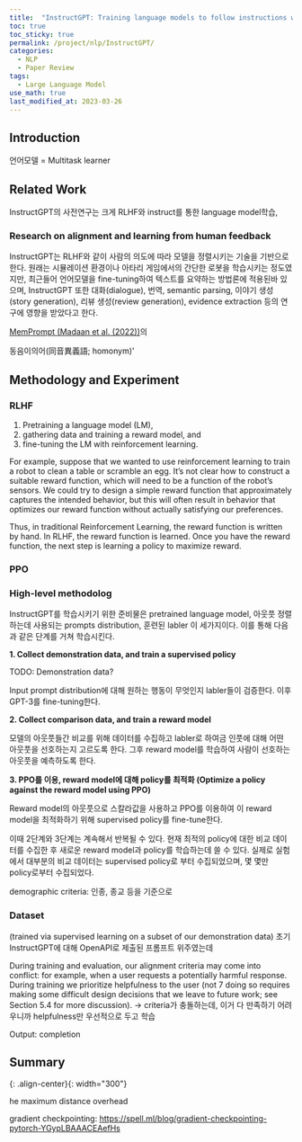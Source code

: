 ```yaml
---
title:  "InstructGPT: Training language models to follow instructions with human feedback review"
toc: true
toc_sticky: true
permalink: /project/nlp/InstructGPT/
categories:
  - NLP
  - Paper Review
tags:
  - Large Language Model
use_math: true
last_modified_at: 2023-03-26
---
```


## Introduction

언어모델 = Multitask learner


## Related Work

InstructGPT의 사전연구는 크게 RLHF와 instruct를 통한 language model학습, 

### Research on alignment and learning from human feedback

InstructGPT는 RLHF와 같이 사람의 의도에 따라 모델을 정렬시키는 기술을 기반으로 한다.
원래는 시뮬레이션 환경이나 아타리 게임에서의 간단한 로봇을 학습시키는 정도였지만, 최근들어 언어모델을 fine-tuning하여 텍스트를 요약하는 방법론에 적용된바 있으며, InstructGPT 또한 대화(dialogue), 번역, semantic parsing, 이야기 생성(story generation), 리뷰 생성(review generation), evidence extraction 등의 연구에 영향을 받았다고 한다.

[MemPrompt (Madaan et al. (2022))](https://arxiv.org/pdf/2201.06009.pdf)의

동음이의어(同音異義語; homonym)'


## Methodology and Experiment 

### RLHF

1. Pretraining a language model (LM),
2. gathering data and training a reward model, and
3. fine-tuning the LM with reinforcement learning.

For example, suppose that we wanted to use reinforcement learning to train a robot to clean a table or
scramble an egg. It’s not clear how to construct a suitable reward function, which will need to be a
function of the robot’s sensors. We could try to design a simple reward function that approximately
captures the intended behavior, but this will often result in behavior that optimizes our reward
function without actually satisfying our preferences.

Thus, in traditional Reinforcement Learning, the reward function is written by hand. In RLHF, the reward function is learned. Once you have the reward function, the next step is learning a policy to maximize reward.

### PPO

### High-level methodolog

InstructGPT를 학습시키기 위한 준비물은 pretrained language model, 아웃풋 정렬하는데 사용되는 prompts distribution, 훈련된 labler 이 세가지이다.
이를 통해 다음과 같은 단계를 거쳐 학습시킨다.

**1. Collect demonstration data, and train a supervised policy**

TODO: Demonstration data?

Input prompt distribution에 대해 원하는 행동이 무엇인지 labler들이 검증한다.
이후 GPT-3를 fine-tuning한다.

**2. Collect comparison data, and train a reward model**

모델의 아웃풋들간 비교를 위해 데이터를 수집하고 labler로 하여금 인풋에 대해 어떤 아웃풋을 선호하는지 고르도록 한다.
그후 reward model를 학습하여 사람이 선호하는 아웃풋을 예측하도록 한다.

**3. PPO를 이용, reward model에 대해 policy를 최적화 (Optimize a policy against the reward model using PPO)**

Reward model의 아웃풋으로 스칼라값을 사용하고 PPO를 이용하여 이 reward model을 최적화하기 위해 supervised policy를 fine-tune한다.

이때 2단계와 3단계는 계속해서 반복될 수 있다.
현재 최적의 policy에 대한 비교 데이터를 수집한 후 새로운 reward model과 policy를 학습하는데 쓸 수 있다.
실제로 실험에서 대부분의 비교 데이터는 supervised policy로 부터 수집되었으며, 몇 몇만 policy로부터 수집되었다.

demographic criteria: 인종, 종교 등을 기준으로 

### Dataset

(trained via supervised learning on a subset of our demonstration data) 초기 InstructGPT에 대해 OpenAPI로 제출된 프롬프트 위주였는데 

During training and evaluation, our alignment criteria may come into conflict: for example, when a user requests a potentially harmful response. During training we prioritize helpfulness to the user (not 7 doing so requires making some difficult design decisions that we leave to future work; see Section 5.4 for more discussion).
-> criteria가 충돌하는데, 이거 다 만족하기 어려우니까 helpfulness만 우선적으로 두고 학습

Output: completion

## Summary

{: .align-center}{: width="300"}

he maximum distance overhead

gradient checkpointing: https://spell.ml/blog/gradient-checkpointing-pytorch-YGypLBAAACEAefHs

